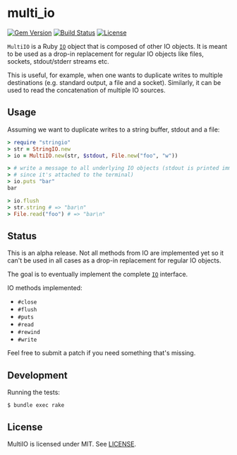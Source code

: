 multi_io
==============================================================================
[![Gem Version](https://badge.fury.io/rb/multi_io.svg)](https://badge.fury.io/rb/multi_io)
[![Build Status](https://travis-ci.org/agis/multi_io.svg?branch=master)](https://travis-ci.org/agis/multi_io)
[![License](https://img.shields.io/github/license/mashape/apistatus.svg)](LICENSE)

`MultiIO` is a Ruby [`IO`](https://ruby-doc.org/core-2.7.1/IO.html) object that
is composed of other IO objects. It is meant to be used as a drop-in replacement for
regular IO objects like files, sockets, stdout/stderr streams etc.

This is useful, for example, when one wants to duplicate writes to multiple destinations (e.g. standard output, a
file and a socket). Similarly, it can be used to read the concatenation of multiple IO sources.




Usage
------------------------------------------------------------------------------

Assuming we want to duplicate writes to a string buffer, stdout and a file:

```ruby
> require "stringio"
> str = StringIO.new
> io = MultiIO.new(str, $stdout, File.new("foo", "w"))

> # write a message to all underlying IO objects (stdout is printed immediately
> # since it's attached to the terminal)
> io.puts "bar"
bar

> io.flush
> str.string # => "bar\n"
> File.read("foo") # => "bar\n"
```

Status
------------------------------------------------------------------------------
This is an alpha release. Not all methods from IO are implemented yet so it
can't be used in all cases as a drop-in replacement for regular IO objects.

The goal is to eventually implement the complete [`IO`](https://ruby-doc.org/core-2.7.1/IO.html)
interface.

IO methods implemented:

- `#close`
- `#flush`
- `#puts`
- `#read`
- `#rewind`
- `#write`

Feel free to submit a patch if you need something that's missing.



Development
------------------------------------------------------------------------------
Running the tests:

```shell
$ bundle exec rake
```

License
--------------------------------------------------------------------------
MultiIO is licensed under MIT. See [LICENSE](LICENSE).
